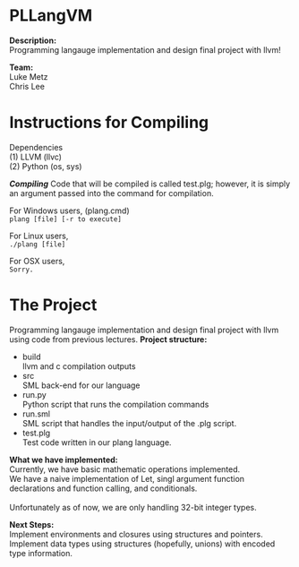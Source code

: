 PLLangVM
========
<b>Description:</b><br>
Programming langauge implementation and design final project with llvm!

<b>Team:</b><br>
Luke Metz<br>
Chris Lee<br>



Instructions for Compiling
===========================

Dependencies<br>
(1) LLVM  (llvc)<br>
(2) Python (os, sys)<br>

<b><i>Compiling</i></b>
Code that will be compiled is called test.plg; however, it is simply an argument passed into the command for compilation. 

For Windows users, (plang.cmd)<br>
`plang [file] [-r to execute]`

For Linux users, <br>
`./plang [file]`

For OSX users, <br>
`Sorry.`

The Project
==========================
Programming langauge implementation and design final project with llvm using code from previous lectures. 
<b>Project structure:</b><br>
<ul>
<li>build</li>
 llvm and c compilation outputs<br>
<li>src</li>
 SML back-end for our language<br>
<li>run.py</li> 
 Python script that runs the compilation commands<br>
<li>run.sml</li>
 SML script that handles the input/output of the .plg script. <br>
<li>test.plg</li>
 Test code written in our plang language. <br>
 </ul>

<b>What we have implemented:</b><br>
Currently, we have basic mathematic operations implemented.<br> 
We have a naive implementation of Let, singl argument function declarations and function calling, and conditionals.<br>
 <br>
Unfortunately as of now, we are only handling 32-bit integer types. 

<b>Next Steps:</b><br>
Implement environments and closures using structures and pointers. <br>
Implement data types using structures (hopefully, unions) with encoded type information. <br>
